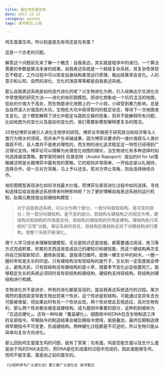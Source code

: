 ```yaml
---
title: 蛋生鸡生蛋生鸡
date: 2017-12-23
category: mynote
tags: 读书笔记,心智

---
```


鸡生蛋蛋生鸡，所以到底是先有鸡还是先有蛋？

这是一个古老的问题。

解答这个问题前先来了解一个概念：自我表述。其实就是程序中的递归，一个算法需要的参数是算法本身的结果。自我表述系统是一个超级复杂系统，其复杂性体现在不稳定，工作过程中可以改变自身结构甚至运行原理，输出结果常会变化。人的意识和认知、自然的进化、文化的演变等等都是自我表述系统。

那么自我表述系统是如何迭代进化的呢？以生物进化为例，引入经典达尔文进化论中常使用的研究方法——进化的地形图模型。把进化想象成一个坑坑洼洼的地图，低处的价值大于高处，而生物是进化地图上的一个小球，小球受到重力影响，总是会自然滚入价值高的大坑，生物在大坑中获得暂时的稳定状态，等待下一次地图发生变化。这个模型解释了进化中稳定与跳跃交替的现象，但并不能解释所有问题，比如地图为何变化以及是如何变化的，我们需要新模型解释更复杂的情况。

20世纪博弈论被引入进化生物学的研究。博弈论早期用于研究政治和经济等与人类行为相关的领域，但并未产生卓越成果，因为博弈论要求的一维价值观与人类价值观不符，且人类并不是绝对理性的，而生物的进化追求稳定这一特性已经得到广泛理论支持。博弈论可以理解为处理变化地图的理论，当生物进化有多种选择时如何选择最佳策略。数学家阿纳托·拉普伯特（Anatol Rapoport）提出的tit for tat策略被证明是长期博弈中最有效的策略，它的规则非常简单，一开始总是以礼相待，选择合作，但一旦对方背叛，马上予以还击，若对方停止背叛，则会选择继续合作。

地形图模型表现进化如何寻找最大价值，而博弈论表现进化过程中如何选择。寻找和选择后给自我表述系统带来何种影响呢？为了更好理解自我表述系统的运行机制，赵南元教授提出软硬结构模型：

> 对于自我表述系统，可以分为两个部分，一部分叫做软结构，是可变的部分；另一部分叫硬结构，是不变的部分。软结构与硬结构之间相互作用，硬结构对软结构的作用是支持，软结构对硬结构的作用是建构。硬结构执行系统的“日常”功能，保证系统的存在，软结构在硬结构支持下对硬结构进行建构，使整个系统不断演化。

用个人学习成长来理解软硬模型。无论是知识还是技能，都需要通过阅读、练习等方式完成积累，积累的东西逐渐变成自己的硬知识和硬技能，而这个硬结构再次支持自己获取新知识、磨练新技能，逐层递归循环。就像一棵生长中的树木，一圈一圈的年轮是生长的印迹。只有硬结构没有软结构的是竹子，生长到一定高度就会停止，避免夭折。只有软结构没有硬结构的是小草，随着季节变化必定枯萎死亡。能够稳定生长的系统必须同时具有软结构和硬结构，硬结构支持软结构，软结构对硬结构进行构建。

生物进化并不是进步，所有的进化都是盲目的，是自我表述系统迭代的过程。某次偶然的基因突变导致生物出现某个性状，这个性状是软结构，可能通过变异失去也可能被保留，但如果此时有另一个性状出现，两个性状彼此互相适应，且对生物有利，那么两个性状都会被变成硬结构，成为基因中重要的部分，这种机制被称为「互适应硬化」。还有一种叫做「覆盖硬化」，细胞核中的DNA包含生物制造工序的全部指令，早期指令的制造结果会被后期指令使用，层层叠加，最终后期制造使得早期指令不可变更，形成硬结构。两种硬化过程都是不可逆的，所以生物只能从简单向复杂方向进化。

那么回到鸡生蛋蛋生鸡的问题，就有了答案：先有蛋。鸡是否能生蛋以及生什么蛋是由于鸡的DNA决定的，而DNA是在形成蛋的过程中完成的，因此蛋能够生鸡，而鸡不能生蛋，蛋是由之前的蛋生的。


`《认知科学与广义进化论》第三章广义进化论 读书笔记`